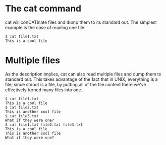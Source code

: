 # The cat command
cat will conCATinate files and dump them to its standard out.
The simplest example is the case of reading one file:
```
$ cat file1.txt
This is a cool file
```

# Multiple files
As the description implies, cat can also read multiple files and dump them to
standard out. This takes advantage of the fact that in UNIX, everything is a
file; since stdout is a file, by putting all of the file content there we've
effectively turned many files into one.
```
$ cat file1.txt
This is a cool file
$ cat file2.txt
This is another cool file
$ cat file3.txt
What if they were one?
$ cat file1.txt file2.txt file3.txt
This is a cool file
This is another cool file
What if they were one?
```
